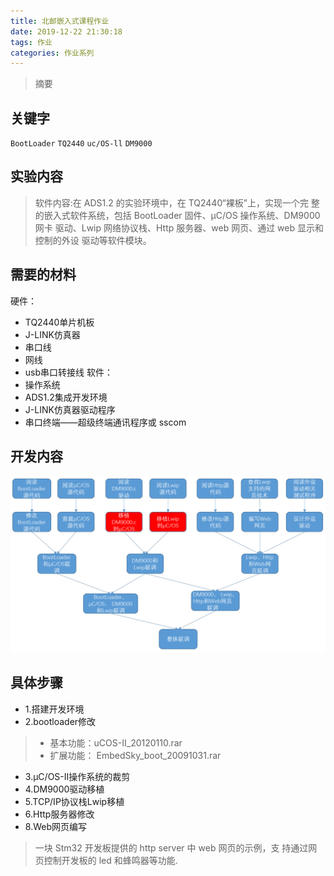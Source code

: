 ```yaml
---
title: 北邮嵌入式课程作业
date: 2019-12-22 21:30:18
tags: 作业
categories: 作业系列
---
```


>摘要

<!--more-->

## 关键字

`BootLoader` `TQ2440` `uc/OS-ll` `DM9000`

## 实验内容
> 软件内容:在 ADS1.2 的实验环境中，在 TQ2440“裸板”上，实现一个完 整的嵌入式软件系统，包括 BootLoader 固件、μC/OS 操作系统、DM9000 网卡 驱动、Lwip 网络协议栈、Http 服务器、web 网页、通过 web 显示和控制的外设 驱动等软件模块。 

## 需要的材料

硬件：
- TQ2440单片机板
- J-LINK仿真器
- 串口线
- 网线
- usb串口转接线
软件：
- 操作系统
- ADS1.2集成开发环境
- J-LINK仿真器驱动程序
- 串口终端——超级终端通讯程序或 sscom


## 开发内容
![开发日程](../../ms/embeded.png)

## 具体步骤

- 1.搭建开发环境
- 2.bootloader修改
>* 基本功能：uCOS-II_20120110.rar
>* 扩展功能： EmbedSky_boot_20091031.rar
- 3.μC/OS-II操作系统的裁剪
- 4.DM9000驱动移植
- 5.TCP/IP协议栈Lwip移植
- 6.Http服务器修改
- 8.Web网页编写
> 一块 Stm32 开发板提供的 http server 中 web 网页的示例，支 持通过网页控制开发板的 led 和蜂鸣器等功能.
